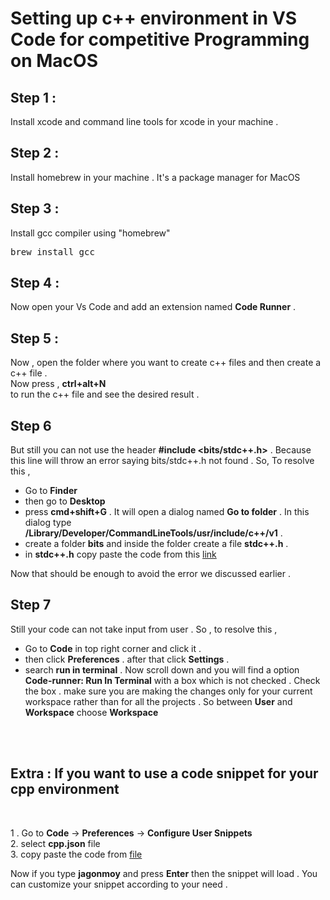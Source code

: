 # Setting up c++ environment in VS Code for competitive Programming  on MacOS

## Step 1 :
Install xcode and command line tools for xcode in your machine .

## Step 2 :

Install homebrew in your machine . It's a package manager for MacOS

## Step 3 :
Install gcc compiler using "homebrew"
 <pre>brew install gcc</pre>

## Step 4 :
Now open your Vs Code and add an extension named **Code Runner** . 

## Step 5 :
Now , open the folder where you want to create c++ files and then create a c++ file .
<br>
Now press ,
**ctrl+alt+N** <br>
to run the c++ file and see the desired result . 
<br>

## Step 6
But still you can not use the header **#include <bits/stdc++.h>** . Because this line will throw an error saying bits/stdc++.h not found . So, To resolve this ,

- Go to **Finder**
- then go to **Desktop**
- press **cmd+shift+G** . It will open a dialog named **Go to folder** . In this dialog type **/Library/Developer/CommandLineTools/usr/include/c++/v1** .
- create a folder **bits** and inside the folder create a file **stdc++.h** . 
- in **stdc++.h** copy paste the code from this [link](https://raw.githubusercontent.com/gcc-mirror/gcc/master/libstdc%2B%2B-v3/include/precompiled/stdc%2B%2B.h)

Now that should be enough to avoid the error we discussed earlier .

## Step 7

Still your code can not take input from user . So , to resolve this ,

- Go to **Code** in top right corner and click it .
- then click **Preferences** . after that click **Settings** . 
- search **run in terminal** . Now scroll down and you will find a option **Code-runner: Run In Terminal** with a box which is not checked  . Check the box . make sure you are making the changes only for your current workspace rather than for all the projects . So between **User** and **Workspace** choose **Workspace**

<br><br>

## Extra : If you want to use a code snippet for your cpp environment

<br>

1 . Go to **Code** -> **Preferences** -> **Configure User Snippets** <br>
2. select **cpp.json** file <br>
3. copy paste the code from [file](snippet/cpp.json)

Now if you type **jagonmoy** and press **Enter** then the snippet will load . You can customize your snippet according to your need .